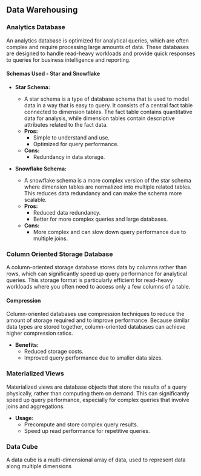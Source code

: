 ## Data Warehousing

### Analytics Database
An analytics database is optimized for analytical queries, which are often complex and require processing large amounts of data. These databases are designed to handle read-heavy workloads and provide quick responses to queries for business intelligence and reporting.

#### Schemas Used - Star and Snowflake

- **Star Schema:**
    - A star schema is a type of database schema that is used to model data in a way that is easy to query. It consists of a central fact table connected to dimension tables. The fact table contains quantitative data for analysis, while dimension tables contain descriptive attributes related to the fact data.
    - **Pros:**
        - Simple to understand and use.
        - Optimized for query performance.
    - **Cons:**
        - Redundancy in data storage.

- **Snowflake Schema:**
    - A snowflake schema is a more complex version of the star schema where dimension tables are normalized into multiple related tables. This reduces data redundancy and can make the schema more scalable.
    - **Pros:**
        - Reduced data redundancy.
        - Better for more complex queries and large databases.
    - **Cons:**
        - More complex and can slow down query performance due to multiple joins.

### Column Oriented Storage Database
A column-oriented storage database stores data by columns rather than rows, which can significantly speed up query performance for analytical queries. This storage format is particularly efficient for read-heavy workloads where you often need to access only a few columns of a table.

#### Compression
Column-oriented databases use compression techniques to reduce the amount of storage required and to improve performance. Because similar data types are stored together, column-oriented databases can achieve higher compression ratios.
- **Benefits:**
    - Reduced storage costs.
    - Improved query performance due to smaller data sizes.

### Materialized Views
Materialized views are database objects that store the results of a query physically, rather than computing them on demand. This can significantly speed up query performance, especially for complex queries that involve joins and aggregations.
- **Usage:**
    - Precompute and store complex query results.
    - Speed up read performance for repetitive queries.

### Data Cube
A data cube is a multi-dimensional array of data, used to represent data along multiple dimensions
